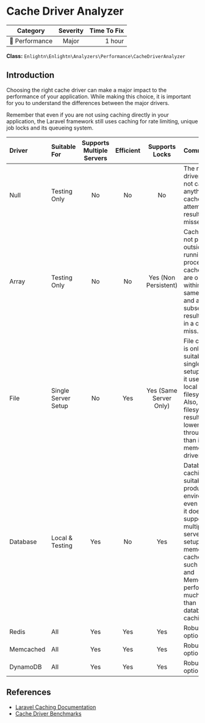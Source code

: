 # Cache Driver Analyzer

| Category       | Severity   | Time To Fix  |
| -------------  |:----------:| ------------:|
| :rocket: Performance | Major | 1 hour       |

**Class:** `Enlightn\Enlightn\Analyzers\Performance\CacheDriverAnalyzer`

## Introduction

Choosing the right cache driver can make a major impact to the performance of your application. While making this choice, it is important for you to understand the differences between the major drivers.

Remember that even if you are not using caching directly in your application, the Laravel framework still uses caching for rate limiting, unique job locks and its queueing system.

| Driver    | Suitable For | Supports Multiple Servers  | Efficient  | Supports Locks | Comments |
| :-------- | :----------- | :-------------------------:|:----------:|:---------------:|:---------|
| Null      | Testing Only | No                         | No         | No             |  The null driver does not cache anything. All cache read attempts result in misses.    |
| Array     | Testing Only | No                         | No         | Yes (Non Persistent) |  Caches are not persisted outside the running PHP process. So, cache writes are only valid within the same request, and a subsequent result results in a cache miss.    |
| File      | Single Server Setup | No                  | Yes        | Yes (Same Server Only) |  File caching is only suitable for single server setups since it uses the local filesystem. Also, filesystem IO results in a lower throughput than in-memory drivers. |
| Database  | Local & Testing | Yes                     | No         | Yes            |  Database caching is not suitable for production environments, even though it does support multiple server setups. In-memory cache drivers such as Redis and Memcached perform much better than database caching. |
| Redis     | All          | Yes                        | Yes        | Yes            |  Robust option. |
| Memcached | All          | Yes                        | Yes        | Yes            |  Robust option. |
| DynamoDB  | All          | Yes                        | Yes        | Yes            |  Robust option. |

## References

- [Laravel Caching Documentation](https://laravel.com/docs/cache#configuration)
- [Cache Driver Benchmarks](https://www.georgebuckingham.com/laravel-cache-driver-performance/)